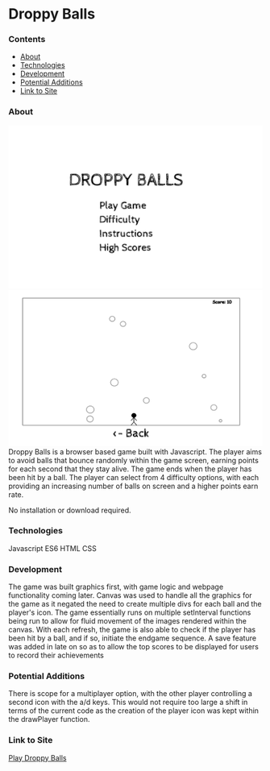# Droppy Balls 
### Contents
* [About](https://github.com/Puviez/puviez.github.io#About)
* [Technologies](https://github.com/Puviez/puviez.github.io#Technologies)
* [Development](https://github.com/Puviez/puviez.github.io#Development)
* [Potential Additions](https://github.com/Puviez/puviez.github.io#Potential-Additions)
* [Link to Site](https://github.com/Puviez/puviez.github.io#Link-to-Site)
### About
![Game Menu Screenshot](https://github.com/Puviez/puviez.github.io/blob/master/Game%20Menu%20Screenshot.png)
![Game Screenshot](https://github.com/Puviez/puviez.github.io/blob/master/Game%20Screenshot.png)
Droppy Balls is a browser based game built with Javascript. The player aims to avoid balls that bounce randomly within the game screen, earning points for each second that they stay alive. The game ends when the player has been hit by a ball. The player can select from 4 difficulty options, with each providing an increasing number of balls on screen and a higher points earn rate. 

No installation or download required.
### Technologies
Javascript ES6
HTML 
CSS
### Development
The game was built graphics first, with game logic and webpage functionality coming later. 
Canvas was used to handle all the graphics for the game as it negated the need to create multiple divs for each ball and the player's icon. The game essentially runs on multiple setInterval functions being run to allow for fluid movement of the images rendered within the canvas. With each refresh, the game is also able to check if the player has been hit by a ball, and if so, initiate the endgame sequence. 
A save feature was added in late on so as to allow the top scores to be displayed for users to record their achievements
### Potential Additions
There is scope for a multiplayer option, with the other player controlling a second icon with the a/d keys. This would not require too large a shift in terms of the current code as the creation of the player icon was kept within the drawPlayer function.
### Link to Site
[Play Droppy Balls](https://puviez.github.io/)
